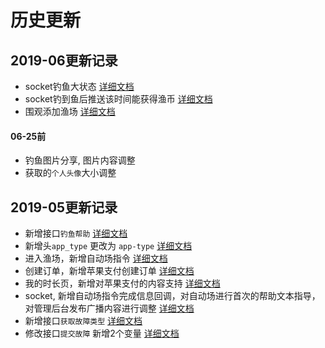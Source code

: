 # 历史更新

## 2019-06更新记录

* socket钓鱼大状态 [详细文档](https://github.com/waitforu/docs/blob/master/socket.md#动作完成指令推送)
* socket钓到鱼后推送该时间能获得渔币 [详细文档](https://github.com/waitforu/docs/blob/master/socket.md#钓到鱼推送)
* 围观添加渔场 [详细文档](https://github.com/waitforu/docs/tree/master/focus/read.md#返回参数)

#### 06-25前
* 钓鱼图片分享, 图片内容调整
* 获取的`个人头像`大小调整

## 2019-05更新记录

* 新增接口`钓鱼帮助` [详细文档](https://github.com/waitforu/docs/tree/master/fishing/help.md)
* 新增头`app_type` 更改为 `app-type` [详细文档](https://github.com/waitforu/docs#app-type)
* 进入渔场，新增自动场指令 [详细文档](https://github.com/waitforu/docs/tree/master/fishing/save.md)
* 创建订单，新增苹果支付创建订单 [详细文档](https://github.com/waitforu/docs/tree/master/orders/save.md)
* 我的时长页，新增对苹果支付的内容支持 [详细文档](https://github.com/waitforu/docs/tree/master/time/index.md)
* socket, 新增自动场指令完成信息回调，对自动场进行首次的帮助文本指导，对管理后台发布广播内容进行调整 [详细文档](https://github.com/waitforu/docs/blob/master/socket.md)
* 新增接口`获取故障类型` [详细文档](https://github.com/waitforu/docs/tree/master/fault/index.md)
* 修改接口`提交故障` 新增2个变量 [详细文档](https://github.com/waitforu/docs/tree/master/fault/save.md)